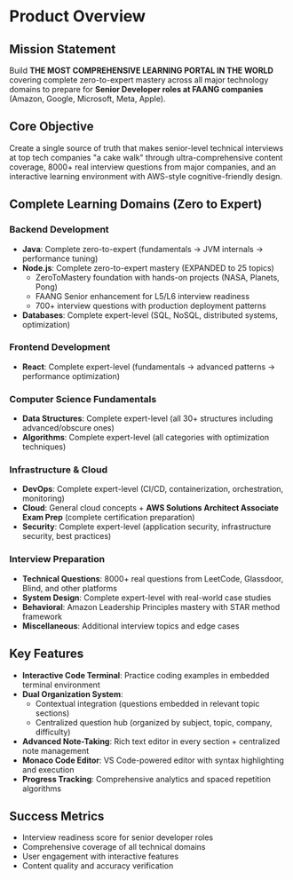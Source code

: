 # Product Overview

## Mission Statement
Build **THE MOST COMPREHENSIVE LEARNING PORTAL IN THE WORLD** covering complete zero-to-expert mastery across all major technology domains to prepare for **Senior Developer roles at FAANG companies** (Amazon, Google, Microsoft, Meta, Apple).

## Core Objective
Create a single source of truth that makes senior-level technical interviews at top tech companies "a cake walk" through ultra-comprehensive content coverage, 8000+ real interview questions from major companies, and an interactive learning environment with AWS-style cognitive-friendly design.

## Complete Learning Domains (Zero to Expert)

### **Backend Development**
- **Java**: Complete zero-to-expert (fundamentals → JVM internals → performance tuning)
- **Node.js**: Complete zero-to-expert mastery (EXPANDED to 25 topics)
  - ZeroToMastery foundation with hands-on projects (NASA, Planets, Pong)
  - FAANG Senior enhancement for L5/L6 interview readiness
  - 700+ interview questions with production deployment patterns
- **Databases**: Complete expert-level (SQL, NoSQL, distributed systems, optimization)

### **Frontend Development** 
- **React**: Complete expert-level (fundamentals → advanced patterns → performance optimization)

### **Computer Science Fundamentals**
- **Data Structures**: Complete expert-level (all 30+ structures including advanced/obscure ones)
- **Algorithms**: Complete expert-level (all categories with optimization techniques)

### **Infrastructure & Cloud**
- **DevOps**: Complete expert-level (CI/CD, containerization, orchestration, monitoring)
- **Cloud**: General cloud concepts + **AWS Solutions Architect Associate Exam Prep** (complete certification preparation)
- **Security**: Complete expert-level (application security, infrastructure security, best practices)

### **Interview Preparation**
- **Technical Questions**: 8000+ real questions from LeetCode, Glassdoor, Blind, and other platforms
- **System Design**: Complete expert-level with real-world case studies
- **Behavioral**: Amazon Leadership Principles mastery with STAR method framework
- **Miscellaneous**: Additional interview topics and edge cases

## Key Features
- **Interactive Code Terminal**: Practice coding examples in embedded terminal environment
- **Dual Organization System**: 
  - Contextual integration (questions embedded in relevant topic sections)
  - Centralized question hub (organized by subject, topic, company, difficulty)
- **Advanced Note-Taking**: Rich text editor in every section + centralized note management
- **Monaco Code Editor**: VS Code-powered editor with syntax highlighting and execution
- **Progress Tracking**: Comprehensive analytics and spaced repetition algorithms

## Success Metrics
- Interview readiness score for senior developer roles
- Comprehensive coverage of all technical domains
- User engagement with interactive features
- Content quality and accuracy verification
